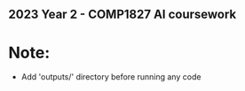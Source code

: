 ## 2023 Year 2 - COMP1827 AI coursework

# Note:
- Add 'outputs/' directory before running any code
